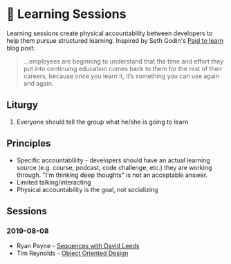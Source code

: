 # 🤔 Learning Sessions

Learning sessions create physical accountability between developers to help them pursue structured learning. Inspired by Seth Godin's [Paid to learn](https://seths.blog/2019/07/paid-to-learn/) blog post:

> ...employees are beginning to understand that the time and effort they put into continuing education comes back to them for the rest of their careers, because once you learn it, it’s something you can use again and again.

## Liturgy

1. Everyone should tell the group what he/she is going to learn

## Principles

- Specific accountablility - developers should have an actual learning source (e.g. course, podcast, code challenge, etc.) they are working through. "I'm thinking deep thoughts" is not an acceptable answer.
- Limited talking/interacting
- Physical accountability is the goal, not socializing

## Sessions

### 2019-08-08

- Ryan Payne - [Sequences with David Leeds](https://soundcloud.com/user-38099918/sequences-with-david-leeds)
- Tim Reynolds - [Object Oriented Design](https://www.coursera.org/learn/object-oriented-design)
